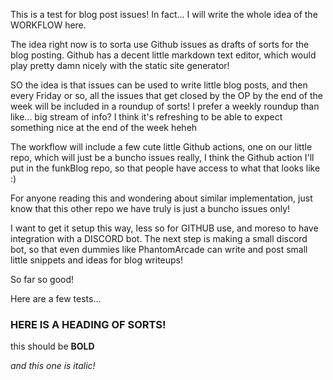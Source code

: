 This is a test for blog post issues! In fact... I will write the whole idea of the WORKFLOW here.

The idea right now is to sorta use Github issues as drafts of sorts for the blog posting. Github has a decent little markdown text editor, which would play pretty damn nicely with the static site generator!

SO the idea is that issues can be used to write little blog posts, and then every Friday or so, all the issues that get closed by the OP by the end of the week will be included in a roundup of sorts! I prefer a weekly roundup than like... big stream of info? I think it's refreshing to be able to expect something nice at the end of the week heheh

The workflow will include a few cute little Github actions, one on our little  repo, which will just be a buncho issues really, I think the Github action I'll put in the funkBlog repo, so that people have access to what that looks like :)

For anyone reading this and wondering about similar implementation, just know that this other repo we have truly is just a buncho issues only! 

I want to get it setup this way, less so for GITHUB use, and moreso to have integration with a DISCORD bot. The next step is making a small discord bot, so that even dummies like PhantomArcade can write and post small little snippets and ideas for blog writeups!

So far so good!

Here are a few tests...

### HERE IS A HEADING OF SORTS!

this should be **BOLD**

_and this one is italic!_


